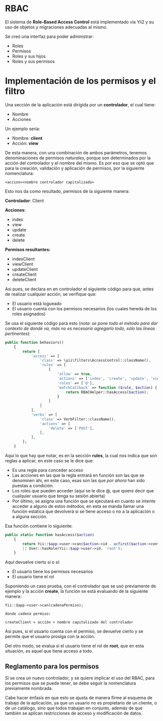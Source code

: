 # RBAC

El sistema de **Role-Based Access Control** está implementado via Yii2 y su uso de objetos y migraciones adecuadas al mismo.

Se creó una interfaz para poder administrar:

- Roles
- Permisos
- Roles y sus hijos
- Roles y sus permisos

# Implementación de los permisos y el filtro

Una sección de la aplicación está dirigida por un **controlador**, el cual tiene:

- Nombre
- Acciones

Un ejemplo sería:

- Nombre: **client**
- Acción: **view**

De esta manera, con una combinación de ambos parámetros, tenemos denominaciones de permisos _naturales_, porque son determinados por la acción del controlador y el nombre del mismo. Es por eso que se optó que para la creación, validación y aplicación de permisos, por la siguiente nomenclatura:

```
<accion><nombre controlador capitalizado>
```

Esto nos da como resultado, permisos de la siguiente manera:

**Controlador**: Client

**Acciones**:

- index
- view
- update
- create
- delete

**Permisos resultantes:**

- indexClient
- viewClient
- updateClient
- createClient
- deleteClient

Asi pues, se declara en en controlador el siguiente código para que, antes de realizar cualquier acción, se verifique que:

- El usuario está logueado
- El usuario cuenta con los permisos necesarios (los cuales hereda de los roles asignados)

Se usa el siguiente código para esto (_nota: se pone todo el método para dar contexto de donde va, más no es necesario agregarlo todo, sólo las líneas pertinentes_):

```php
public function behaviors()
    {
        return [
            'access' => [
                'class' => \yii\filters\AccessControl::className(),
                'rules' => [
                    [
                        'allow' => true,
                        'actions' => ['index', 'create', 'update', 'view'],
                        'roles' => ['@'],
                        'matchCallback' => function ($rule, $action) {
                            return RBACHelper::hasAccess($action);
                        }
                    ]
                ]
            ],
            'verbs' => [
                'class' => VerbFilter::className(),
                'actions' => [
                    'delete' => ['POST'],
                ],
            ],
        ];
    }
```

Aquí lo que hay que notar, es en la sección **rules**, la cual nos indica que son reglas a aplicar, en este caso se le dice que:

- Es una regla para conceder acceso
- Las acciones en las que la regla entrará en función son las que se denominen ahí, en este caso, esas son las que _por ahora_ han sido puestas a condición.
- Los roles que pueden acceder (aquí se le dice @, que quiere decir que cualquier usuario que tenga su sesión abierta)
- Por último, se asigna una función que se ejecutará en cuanto se intente acceder a alguno de estos métodos, en esta se manda llamar una función estática que devolverá si se tiene acceso o no a la aplicación o a alguna sección.

Esa función contiene lo siguiente:

```php
public static function hasAccess($action)
    {
        return Yii::$app->user->can($action->id . ucfirst($action->controller->id))
        || User::hasRole(Yii::$app->user->id, 'root');
    }
```

Aquí devuelve cierto si o sí:

- El usuario tiene los permisos necesarios
- El usuario tiene el rol

Suponiendo un caso prueba, con el controlador que se usó previamente de ejemplo y la acción **create**, la función se está evaluando de la siguiente manera:

```
Yii::$app->user->can(cadenaPermiso);

donde cadena permiso:

createClient = acción + nombre capitalizado del controlador
```

Así pues, si el usuario cuenta con el permiso, se devuelve cierto y se permite que el usuario prosiga con la acción.

Del otro modo, se evalua si el usuario tiene el rol de **root**, que en esta situación, es aquel que tiene acceso a todo.

## Reglamento para los permisos

Si se crea un nuevo controlador, y se quiere implicar el uso del RBAC, para los permisos que se puede tener, se debe seguir la nomenclatura previamente nombrada.

Cabe hacer énfasis en que esto se ajusta de manera firme al esquema de trabajo de la aplicación, ya que un usuario no es propietario de un cliente, o de un catálogo, sino que todos trabajan en conjunto, además de que también se aplican restricciones de acceso y modificación de datos.
